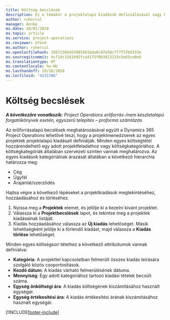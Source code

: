 ```yaml
---
title: Költség becslések
description: Ez a témakör a projektalapú kiadások definiálásával vagy becslésével kapcsolatban tartalmaz tájékoztatást.
author: ruhercul
manager: Annbe
ms.date: 10/01/2020
ms.topic: article
ms.service: project-operations
ms.reviewer: kfend
ms.author: ruhercul
ms.openlocfilehash: 10872366453985561bda0c07e50cff7f5f6d333e
ms.sourcegitcommit: 4cf1dc1561b92fca4175f0b3813133c5e63ce8e6
ms.translationtype: HT
ms.contentlocale: hu-HU
ms.lasthandoff: 10/28/2020
ms.locfileid: "4131706"
---
```

# <a name="expense-estimates"></a>Költség becslések
_**A következőre vonatkozik:** Project Operations erőforrás-/nem készletalapú forgatókönyvek esetén, egyszerű telepítés – proforma számlázás_

Az erőforrásalapú becslések meghatározásával együtt a Dynamics 365 Project Operations lehetővé teszi, hogy a projektmenedzserek az egyes projektek projektalapú kiadásait definiálják. Minden egyes költségtétel hozzárendelhető egy adott projektfeladathoz vagy költségkategóriához. A költségkategóriák általában szervezeti szinten vannak meghatározva. Az egyes kiadások kategóriáinak árazását általában a következő hierarchia határozza meg:

- Cég
- Ügyfél
- Árajánlat/szerződés

Hajtsa végre a következő lépéseket a projektkiadások megtekintéséhez, hozzáadásához és törléséhez.

1. Nyissa meg a **Projektek** elemet, és jelölje ki a kezelni kívánt projektet.
2. Válassza ki a **Projektbecslések** lapot, és tekintse meg a projektek kiadásainak listáját.
3. Kiadás hozzáadásához válassza az **Új kiadás** lehetőséget. Másik lehetőségként jelölje ki a törlendő kiadást, majd válassza a **Kiadás törlése** lehetőséget.

Minden egyes költségsori tételhez a következő attribútumok vannak definiálva:

- **Kategória**: A projekttel kapcsolatban felmerült összes kiadás leírására szolgáló közös csoportosítások.
- **Kezdő dátum**: A kiadás várható felmerülésének dátuma.
- **Mennyiség**: Egy adott kategóriához tartozó kiadási tételek becsült száma.
- **Egység önköltségi ára**: A kiadás költségének kiszámításához használt egységár.
- **Egység értékesítési ára**: A kiadás értékesítési árának kiszámításához használt egységár.



[!INCLUDE[footer-include](../includes/footer-banner.md)]